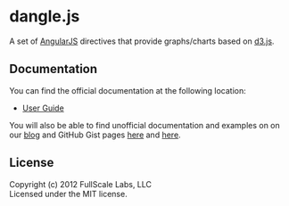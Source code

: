 # dangle.js

A set of [AngularJS](http://angularjs.org/) directives that provide graphs/charts based on [d3.js](http://d3js.org/).

## Documentation
You can find the official documentation at the following location:

- [User Guide](http://www.fullscale.co/dangle)

You will also be able to find unofficial documentation and examples on on our 
[blog](http://www.fullscale.co/blog/) and GitHub Gist pages [here](https://gist.github.com/mattweber)
and [here](https://gist.github.com/egaumer).

## License
Copyright (c) 2012 FullScale Labs, LLC  
Licensed under the MIT license.